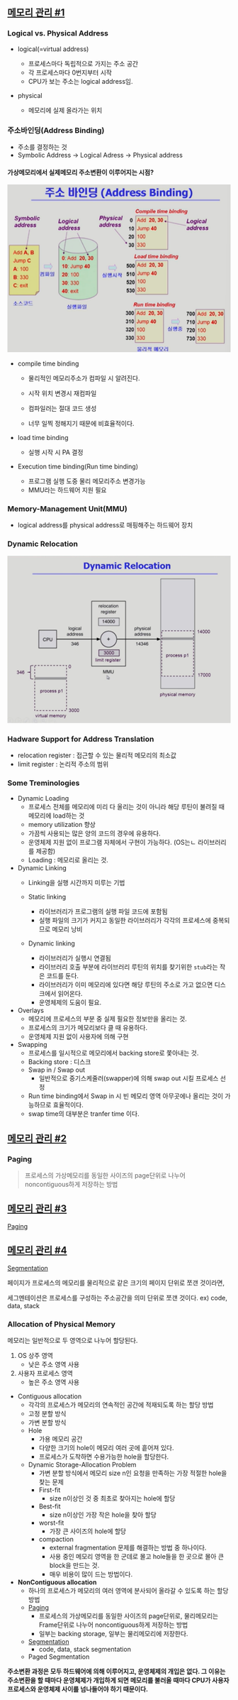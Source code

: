 ## [메모리 관리 #1](https://core.ewha.ac.kr/publicview/C0101020140425151219100144?vmode=f)

### Logical vs. Physical Address

- logical(=virtual address)
  - 프로세스마다 독립적으로 가지는 주소 공간
  - 각 프로세스마다 0번지부터 시작
  - CPU가 보는 주소는 logical address임.

- physical
  - 메모리에 실제 올라가는 위치


### 주소바인딩(Address Binding)

- 주소를 결정하는 것
- Symbolic Address -> Logical Adress -> Physical address

#### 가상메모리에서 실제메모리 주소변환이 이루어지는 시점?

![image-20220129180102317](8장-메모리-관리.assets/image-20220129180102317.png)

- compile time binding

  - 물리적인 메모리주소가 컴파일 시 알려진다.


  - 시작 위치 변경시 재컴파일


  - 컴파일러는 절대 코드 생성
  - 너무 일찍 정해지기 때문에 비효율적이다.

- load time binding

  - 실행 시작 시 PA 결정

- Execution time binding(Run time binding)
  - 프로그램 실행 도중 물리 메모리주소 변경가능
  - MMU라는 하드웨어 지원 필요

### Memory-Management Unit(MMU)

- logical address를 physical address로 매핑해주는 하드웨어 장치

### Dynamic Relocation

![image-20220131164352436](8장-메모리-관리.assets/image-20220131164352436.png)



### Hadware Support for Address Translation

- relocation register : 접근할 수 있는 물리적 메모리의 최소값
- limit register : 논리적 주소의 범위

### Some Treminologies

- Dynamic Loading
  - 프로세스 전체를 메모리에 미리 다 올리는 것이 아니라 해당 루틴이 불려질 때 메모리에 load하는 것
  - memory utilization 향상
  - 가끔씩 사용되는 많은 양의 코드의 경우에 유용하다.
  - 운영체제 지원 없이 프로그램 자체에서 구현이 가능하다. (OS는ㄴ 라이브러리를 제공함)
  - Loading : 메모리로 올리는 것.
- Dynamic Linking
  - Linking을 실행 시간까지 미루는 기법
  - Static linking
    - 라이브러리가 프로그램의 실행 파일 코드에 포함됨
    - 실행 파일의 크기가 커지고 동일한 라이브러리가 각각의 프로세스에 중복되므로 메모리 낭비

  - Dynamic linking
    - 라이브러리가 실행시 연결됨
    - 라이브러리 호출 부분에 라이브러리 루틴의 위치를 찾기위한 `stub`라는 작은 코드를 둔다.
    - 라이브러리가 이미 메모리에 있다면 해당 루틴의 주소로 가고 없으면 디스크에서 읽어온다.
    - 운영체제의 도움이 필요.
- Overlays
  - 메모리에 프로세스의 부분 중 실제 필요한 정보만을 올리는 것.
  - 프로세스의 크기가 메모리보다 클 때 유용하다.
  - 운영체제 지원 없이 사용자에 의해 구현
- Swapping
  - 프로세스를 일시적으로 메모리에서 backing store로 쫓아내는 것.
  - Backing store : 디스크
  - Swap in / Swap out
    - 일반적으로 중기스케줄러(swapper)에 의해 swap out 시킬 프로세스 선정
  - Run time binding에서 Swap in 시 빈 메모리 영역 아무곳에나 올리는 것이 가능하므로 효율적이다.
  - swap time의 대부분은 tranfer time 이다.


## [메모리 관리 #2](https://core.ewha.ac.kr/publicview/C0101020140429132440045277?vmode=f)

### Paging

> 프로세스의 가상메모리를 동일한 사이즈의 page단위로 나누어 noncontiguous하게 저장하는 방법

## [메모리 관리 #3](https://core.ewha.ac.kr/publicview/C0101020140502151452123728?vmode=f)

[Paging](8장-메모리-관리/Paging.md) 

## [메모리 관리 #4](https://core.ewha.ac.kr/publicview/C0101020140509142939477563?vmode=f)

[Segmentation](8장-메모리-관리/Segmentation.md) 

페이지가 프로세스의 메모리를 물리적으로 같은 크기의 페이지 단위로 쪼갠 것이라면,

세그멘테이션은 프로세스를 구성하는 주소공간을 의미 단위로 쪼갠 것이다. ex) code, data, stack

### Allocation of Physical Memory

메모리는 일반적으로 두 영역으로 나누어 할당된다.

1. OS 상주 영역
   - 낮은 주소 영역 사용
2. 사용자 프로세스 영역
   - 높은 주소 영역 사용

- Contiguous allocation
  - 각각의 프로세스가 메모리의 연속적인 공간에 적재되도록 하는 할당 방법
  - 고정 분할 방식
  - 가변 분할 방식
  - Hole
    - 가용 메모리 공간
    - 다양한 크기의 hole이 메모리 여러 곳에 흩어져 있다.
    - 프로세스가 도착하면 수용가능한 hole을 할당한다.
  - Dynamic Storage-Allocation Problem
    - 가변 분할 방식에서 메모리 size n인 요청을 만족하는 가장 적절한 hole을 찾는 문제
    - First-fit
      - size n이상인 것 중 최초로 찾아지는 hole에 할당
    - Best-fit
      - size n이상인 가장 작은 hole을 찾아 할당
    - worst-fit
      - 가장 큰 사이즈의 hole에 할당
    - compaction
      - external fragmentation 문제를 해결하는 방법 중 하나이다.
      - 사용 중인 메모리 영역을 한 군데로 몰고 hole들을 한 곳으로 몰아 큰 block을 만드는 것.
      - 매우 비용이 많이 드는 방법이다.
- **NonContiguous allocation**
  - 하나의 프로세스가 메모리의 여러 영역에 분사되어 올라갈 수 있도록 하는 할당 방법
  - [Paging](8장-메모리-관리/Paging.md)
    - 프로세스의 가상메모리를 동일한 사이즈의 page단위로, 물리메모리는 Frame단위로 나누어 noncontiguous하게 저장하는 방법
    - 일부는 backing storage, 일부는 물리메모리에 저장한다.
  - [Segmentation](8장-메모리-관리/Segmentation.md)
    - code, data, stack segmentation
  - Paged Segmentation



**주소변환 과정은 모두 하드웨어에 의해 이루어지고, 운영체제의 개입은 없다. 그 이유는 주소변환을 할 때마다 운영체제가 개입하게 되면 메모리를 불러올 때마다 CPU가 사용자 프로세스와 운영체제 사이를 넘나들어야 하기 때문이다.**

